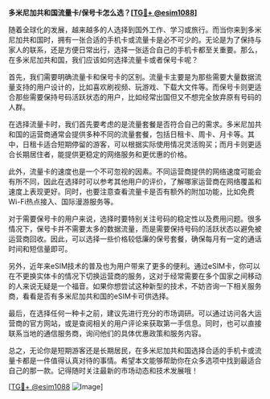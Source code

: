 **多米尼加共和国流量卡/保号卡怎么选？[[TG💪+ @esim1088](https://t.me/s/esim1088)]**

随着全球化的发展，越来越多的人选择到国外工作、学习或旅行。而当你来到多米尼加共和国时，拥有一张合适的手机卡或流量卡是必不可少的。无论是为了保持与家人的联系，还是方便日常出行，选择一张适合自己的手机卡都至关重要。那么，在多米尼加共和国，我们应该如何选择流量卡或者保号卡呢？

首先，我们需要明确流量卡和保号卡的区别。流量卡主要是为那些需要大量数据流量支持的用户设计的，比如喜欢刷视频、玩游戏、下载大文件等。而保号卡则更适合那些需要保持号码活跃状态的用户，比如经常出国但又不想完全放弃原有号码的人群。

在选择流量卡时，我们首先要考虑的是流量套餐是否符合自己的需求。多米尼加共和国的运营商通常会提供多种不同的流量套餐，包括日租卡、周卡、月卡等。其中，日租卡适合短期停留的游客，可以根据实际使用情况灵活购买；而月卡则更适合长期居住者，能提供更稳定的网络服务和更优惠的价格。

此外，流量卡的速度也是一个不可忽视的因素。不同运营商提供的网络速度可能会有所不同，因此在选择时可以参考其他用户的评价，了解哪家运营商在网络覆盖和速度上表现更好。同时，也要注意查看流量卡是否有额外的附加功能，比如免费Wi-Fi热点接入、国际漫游服务等。

对于需要保号卡的用户来说，选择时要特别关注号码的稳定性以及费用问题。很多情况下，保号卡并不需要太多的数据流量，而是需要保持号码的活跃状态以避免被运营商回收。因此，可以选择一些价格较低廉的保号套餐，确保每月有一定的通话时间和短信量即可。

另外，近年来eSIM技术的普及也为用户带来了更多的便利。通过eSIM卡，你可以在不更换实体卡的情况下切换运营商的服务，这对于经常需要在多个国家之间移动的人来说无疑是一个福音。如果你想尝试这种新型的技术，不妨咨询一下相关服务商，看看是否有多米尼加共和国的eSIM卡可供选择。

最后，在选择任何一种卡之前，建议先进行充分的市场调研。可以通过访问各大运营商的官方网站，或是查阅相关的用户评论来获取第一手信息。同时，也可以直接联系当地的通信服务商，询问他们的具体优惠政策和服务内容。

总之，无论你是短期游客还是长期居民，在多米尼加共和国选择合适的手机卡或流量卡都是一件值得认真对待的事情。希望本文能够帮助你在众多选项中找到最适合自己的那一款。记得随时关注最新的市场动态和技术发展哦！

[[TG💪+ @esim1088](https://t.me/s/esim1088) ![Image](https://i.postimg.cc/4NQfJmqS/Snipaste-2025-05-13-00-14-12.png)]